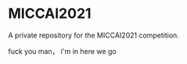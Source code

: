 # MICCAI2021
A private repository for the MICCAI2021 competition.


fuck you man， i'm in
here we go
